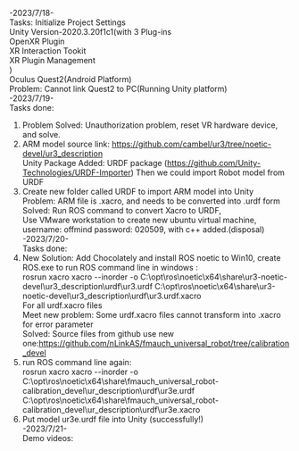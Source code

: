-2023/7/18-     
Tasks: Initialize Project Settings   
Unity Version-2020.3.20f1c1(with 3 Plug-ins   
OpenXR Plugin   
XR Interaction Tookit   
XR Plugin Management   
)   
Oculus Quest2(Android Platform)      
Problem: Cannot link Quest2 to PC(Running Unity platform)    
-2023/7/19-    
Tasks done:    
1. Problem Solved: Unauthorization problem, reset VR hardware device, and solve.   
2. ARM model source link: https://github.com/cambel/ur3/tree/noetic-devel/ur3_description   
Unity Package Added: URDF package (https://github.com/Unity-Technologies/URDF-Importer) Then we could import Robot model from URDF   
3. Create new folder called URDF to import ARM model into Unity   
Problem: ARM file is .xacro, and needs to be converted into .urdf form  
Solved: Run ROS command to convert Xacro to URDF,   
Use VMware workstation to create new ubuntu virtual machine,    
username: offmind password: 020509, with c++ added.(disposal)   
-2023/7/20-      
Tasks done:   
1. New Solution: Add Chocolately and install ROS noetic to Win10, create ROS.exe to run ROS command line in windows :   
rosrun xacro xacro --inorder -o C:\opt\ros\noetic\x64\share\ur3-noetic-devel\ur3_description\urdf\ur3.urdf C:\opt\ros\noetic\x64\share\ur3-noetic-devel\ur3_description\urdf\ur3.urdf.xacro    
For all urdf.xacro files   
Meet new problem: Some urdf.xacro files cannot transform into .xacro for error parameter   
Solved: Source files from github use new one:https://github.com/nLinkAS/fmauch_universal_robot/tree/calibration_devel   
2. run ROS command line again:    
rosrun xacro xacro --inorder -o C:\opt\ros\noetic\x64\share\fmauch_universal_robot-calibration_devel\ur_description\urdf\ur3e.urdf C:\opt\ros\noetic\x64\share\fmauch_universal_robot-calibration_devel\ur_description\urdf\ur3e.xacro    
2. Put model ur3e.urdf file into Unity (successfully!)    
-2023/7/21-     
Demo videos:    


